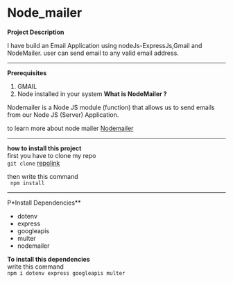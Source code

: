 # Node_mailer

**Project Description**
<p>I have build an Email Application using nodeJs-ExpressJs,Gmail and NodeMailer.
user can send email to any valid email address.
</p>

---

**Prerequisites**
1. GMAIL
2. Node installed in your system
  **What is NodeMailer ?**
  <p>Nodemailer is a Node JS module (function) that allows us to send emails from our Node JS (Server) Application.
  </p> 
  
  to learn more about node mailer
  [Nodemailer](https://nodemailer.com/about/) 
  
---

**how to install this project** <br>
first you have to clone my repo <br>
`git clone` [repolink](https://github.com/parmeshwar4321/Node_mailer)

then write this command <br>
` npm install`
 
 ---
 
P*Install Dependencies**
* dotenv
* express
* googleapis
* multer
* nodemailer

**To install this dependencies** <br>
write this command <br>
`npm i dotenv express googleapis multer`
